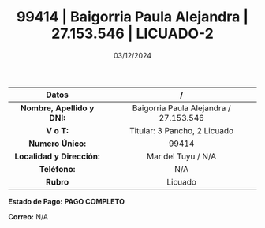 ﻿---
title: 99414 | Baigorria Paula Alejandra | 27.153.546 | LICUADO-2
date: 03/12/2024
draft: false
tags: ['mar-del-tuyu', 'titular', 'licuado']
---

|          **Datos**          |  /  |
|:---------------------------:|:---:|
| **Nombre, Apellido y DNI:** | Baigorria Paula Alejandra / 27.153.546 |
|          **V o T:**         | Titular: 3 Pancho, 2 Licuado |
|      **Numero Único:**      | 99414 |
|  **Localidad y Dirección:** | Mar del Tuyu / N/A |
|        **Teléfono:**        | N/A |
|          **Rubro**          | Licuado |

**Estado de Pago:** **PAGO COMPLETO**

**Correo:** N/A
